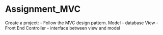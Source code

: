 # Assignment_MVC
Create a project: - Follow the MVC design pattern. Model - database View - Front End Controller - interface between view and model
